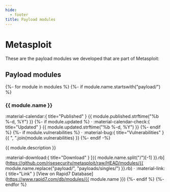 ```yaml
---
hide:
  - footer
title: Payload modules
---
```


Metasploit
==========

These are the payload modules we developed that are part of Metasploit:

## Payload modules

{%- for module in modules %}
{%- if module.name.startswith("payload/") %}
### {{ module.name }}

<aside class="mdx-font-size-small" markdown>
:material-calendar:{ title="Published" } {{ module.published.strftime("%b %-d, %Y") }}
{%- if module.updated %}
· :material-calendar-check:{ title="Updated" } {{ module.updated.strftime("%b %-d, %Y") }}
{%- endif %}
{%- if module.vulnerabilities %}
· :material-bug:{ title="Vulnerabilities" } {{ ", ".join(module.vulnerabilities) }}
{%- endif -%}
</aside>

{{ module.description }}

:material-download:{ title="Download" } [{{ module.name.split("/")[-1] }}.rb](https://github.com/risesecurity/metasploit/raw/HEAD/modules/{{ module.name.replace("payload/", "payloads/singles/") }}.rb)
· :material-link:{ title="Link" } [View on Rapid7 Database](https://www.rapid7.com/db/modules/{{ module.name }})
{%- endif %}
{%- endfor %}
